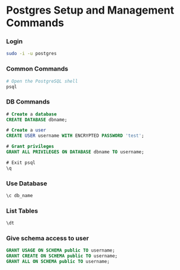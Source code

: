 # Postgres Setup and Management Commands

### Login
```sh
sudo -i -u postgres
```

### Common Commands
```sh
# Open the PostgreSQL shell
psql
```
### DB Commands
```sql
# Create a database
CREATE DATABASE dbname;

# Create a user
CREATE USER username WITH ENCRYPTED PASSWORD 'test';

# Grant privileges
GRANT ALL PRIVILEGES ON DATABASE dbname TO username;

# Exit psql
\q
```

### Use Database
```sh
\c db_name
```

### List Tables
```sh
\dt
```

### Give schema access to user
```sql
GRANT USAGE ON SCHEMA public TO username;
GRANT CREATE ON SCHEMA public TO username;
GRANT ALL ON SCHEMA public TO username;
```


